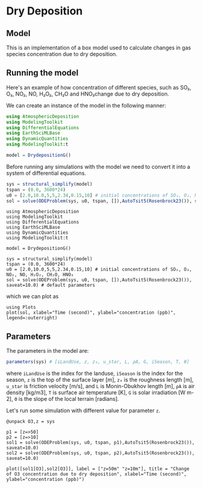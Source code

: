 # Dry Deposition
## Model
This is an implementation of a box model used to calculate changes in gas species concentration due to dry deposition.

## Running the model
Here's an example of how concentration of different species, such as SO₂, O₃, NO₂, NO, H₂O₂, CH₂O and HNO₃change due to dry deposition. 

We can create an instance of the model in the following manner:
```julia
using AtmosphericDeposition
using ModelingToolkit
using DifferentialEquations
using EarthSciMLBase
using DynamicQuantities
using ModelingToolkit:t

model = DrydepositionG()
```
Before running any simulations with the model we need to convert it into a system of differential equations.
```julia
sys = structural_simplify(model)
tspan = (0.0, 3600*24) 
u0 = [2.0,10.0,5,5,2.34,0.15,10] # initial concentrations of SO₂, O₃, NO₂, NO, H₂O₂, CH₂O, HNO₃
sol = solve(ODEProblem(sys, u0, tspan, []),AutoTsit5(Rosenbrock23()), saveat=10.0) # default parameters
```

```@setup 1
using AtmosphericDeposition
using ModelingToolkit
using DifferentialEquations
using EarthSciMLBase
using DynamicQuantities
using ModelingToolkit:t

model = DrydepositionG()

sys = structural_simplify(model)
tspan = (0.0, 3600*24) 
u0 = [2.0,10.0,5,5,2.34,0.15,10] # initial concentrations of SO₂, O₃, NO₂, NO, H₂O₂, CH₂O, HNO₃
sol = solve(ODEProblem(sys, u0, tspan, []),AutoTsit5(Rosenbrock23()), saveat=10.0) # default parameters
```

which we can plot as
```@example 1
using Plots
plot(sol, xlabel="Time (second)", ylabel="concentration (ppb)", legend=:outerright)
```

## Parameters
The parameters in the model are:
```julia
parameters(sys) # [iLandUse, z, z₀, u_star, L, ρA, G, iSeason, T, θ]
```
where ```iLandUse``` is the index for the landuse, ```iSeason``` is the index for the season, ```z``` is the top of the surface layer [m], ```z₀``` is the roughness length [m], ```u_star``` is friction velocity [m/s], and ```L``` is Monin-Obukhov length [m], ```ρA``` is air density [kg/m3], ```T``` is surface air temperature [K], ```G``` is solar irradiation [W m-2], ```Θ``` is the slope of the local terrain [radians].

Let's run some simulation with different value for parameter ```z```. 
```@example 1
@unpack O3,z = sys

p1 = [z=>50]
p2 = [z=>10]
sol1 = solve(ODEProblem(sys, u0, tspan, p1),AutoTsit5(Rosenbrock23()), saveat=10.0)
sol2 = solve(ODEProblem(sys, u0, tspan, p2),AutoTsit5(Rosenbrock23()), saveat=10.0)

plot([sol1[O3],sol2[O3]], label = ["z=50m" "z=10m"], title = "Change of O3 concentration due to dry deposition", xlabel="Time (second)", ylabel="concentration (ppb)")
```
